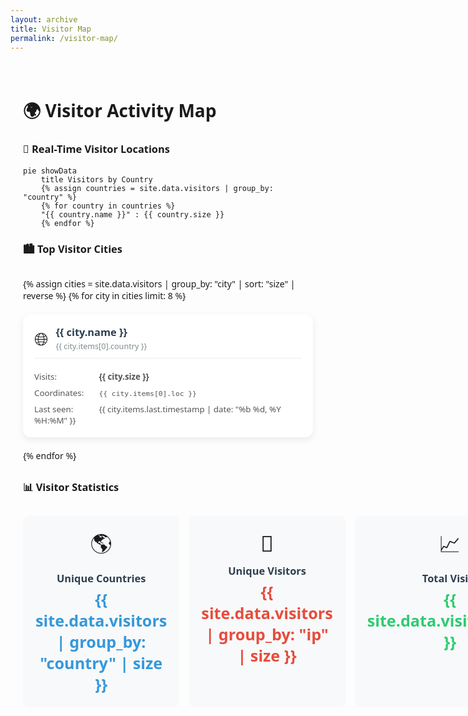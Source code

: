 ```yaml
---
layout: archive
title: Visitor Map
permalink: /visitor-map/
---
```


<div class="visitor-map-container" style="font-family: 'Segoe UI', Arial, sans-serif; max-width: 900px; margin: 0 auto; padding: 20px;">

# 🌍 Visitor Activity Map

### 📍 Real-Time Visitor Locations
```mermaid
pie showData
    title Visitors by Country
    {% assign countries = site.data.visitors | group_by: "country" %}
    {% for country in countries %}
    "{{ country.name }}" : {{ country.size }}
    {% endfor %}
```

### 🏙 Top Visitor Cities
<div class="city-grid" style="display: grid; grid-template-columns: repeat(auto-fill, minmax(250px, 1fr)); gap: 20px; margin: 30px 0;">
{% assign cities = site.data.visitors | group_by: "city" | sort: "size" | reverse %}
{% for city in cities limit: 8 %}
    <div class="city-card" style="background: white; border-radius: 12px; padding: 18px; box-shadow: 0 4px 12px rgba(0,0,0,0.08); transition: transform 0.3s ease;">
        <div style="display: flex; align-items: center; gap: 12px; margin-bottom: 10px;">
            <span style="font-size: 28px;">🌐</span>
            <div>
                <h3 style="margin: 0; color: #2c3e50;">{{ city.name }}</h3>
                <p style="margin: 3px 0 0; color: #7f8c8d; font-size: 0.9em;">{{ city.items[0].country }}</p>
            </div>
        </div>
        <div style="border-top: 1px solid #eee; padding-top: 12px;">
            <p style="margin: 8px 0; color: #555; font-size: 0.95em;">
                <span style="display: inline-block; width: 100px;">Visits:</span>
                <strong>{{ city.size }}</strong>
            </p>
            <p style="margin: 8px 0; color: #555; font-size: 0.95em;">
                <span style="display: inline-block; width: 100px;">Coordinates:</span>
                <code>{{ city.items[0].loc }}</code>
            </p>
            <p style="margin: 8px 0 0; color: #555; font-size: 0.95em;">
                <span style="display: inline-block; width: 100px;">Last seen:</span>
                {{ city.items.last.timestamp | date: "%b %d, %Y %H:%M" }}
            </p>
        </div>
    </div>
{% endfor %}
</div>

### 📊 Visitor Statistics
<div class="stats-grid" style="display: grid; grid-template-columns: repeat(3, 1fr); gap: 15px; text-align: center; margin: 30px 0;">
    <div class="stat-card" style="background: #f8f9fa; border-radius: 10px; padding: 20px;">
        <div style="font-size: 2.5em; margin-bottom: 10px;">🌎</div>
        <h3 style="margin: 0 0 5px; color: #2c3e50;">Unique Countries</h3>
        <p style="font-size: 1.8em; margin: 0; font-weight: bold; color: #3498db;">
            {{ site.data.visitors | group_by: "country" | size }}
        </p>
    </div>
    <div class="stat-card" style="background: #f8f9fa; border-radius: 10px; padding: 20px;">
        <div style="font-size: 2.5em; margin-bottom: 10px;">👤</div>
        <h3 style="margin: 0 0 5px; color: #2c3e50;">Unique Visitors</h3>
        <p style="font-size: 1.8em; margin: 0; font-weight: bold; color: #e74c3c;">
            {{ site.data.visitors | group_by: "ip" | size }}
        </p>
    </div>
    <div class="stat-card" style="background: #f8f9fa; border-radius: 10px; padding: 20px;">
        <div style="font-size: 2.5em; margin-bottom: 10px;">📈</div>
        <h3 style="margin: 0 0 5px; color: #2c3e50;">Total Visits</h3>
        <p style="font-size: 1.8em; margin: 0; font-weight: bold; color: #2ecc71;">
            {{ site.data.visitors.size }}
        </p>
    </div>
</div>

</div>

<style>
.city-card:hover {
    transform: translateY(-5px);
    box-shadow: 0 6px 16px rgba(0,0,0,0.12);
}
.stat-card {
    transition: all 0.3s ease;
}
.stat-card:hover {
    transform: scale(1.03);
    box-shadow: 0 4px 8px rgba(0,0,0,0.1);
}
@media (max-width: 768px) {
    .city-grid, .stats-grid {
        grid-template-columns: 1fr;
    }
}
</style>
```
